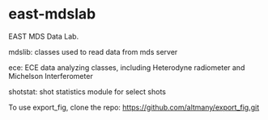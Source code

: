 # east-mdslab
EAST MDS Data Lab.

mdslib: classes used to read data from mds server

ece: ECE data analyzing classes, including Heterodyne radiometer and Michelson Interferometer

shotstat: shot statistics module for select shots

To use export_fig, clone the repo: https://github.com/altmany/export_fig.git
